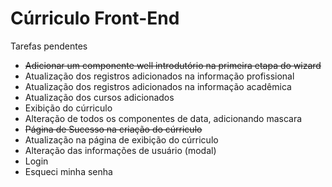 Cúrriculo Front-End
======

Tarefas pendentes

+ ~~Adicionar um componente well introdutório na primeira etapa do wizard~~
+ Atualização dos registros adicionados na informação profissional
+ Atualização dos registros adicionados na informação acadêmica
+ Atualização dos cursos adicionados
+ Exibição do cúrriculo
+ Alteração de todos os componentes de data, adicionando mascara
+ ~~Página de Sucesso na criação do cúrriculo~~
+ Atualização na página de exibição do cúrriculo
+ Alteração das informações de usuário (modal)
+ Login
+ Esqueci minha senha